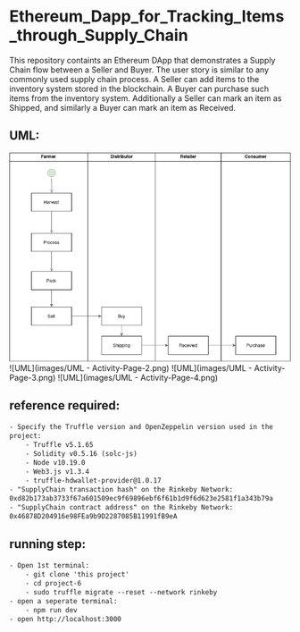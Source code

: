 # Ethereum_Dapp_for_Tracking_Items_through_Supply_Chain

This repository containts an Ethereum DApp that demonstrates a Supply Chain flow between a Seller and Buyer. The user story is similar to any commonly used supply chain process. A Seller can add items to the inventory system stored in the blockchain. A Buyer can purchase such items from the inventory system. Additionally a Seller can mark an item as Shipped, and similarly a Buyer can mark an item as Received.

## UML:

![UML](https://github.com/MagicSHX/Ethereum_Dapp_for_Tracking_Items_through_Supply_Chain/blob/main/images/UML%20-%20Activity-Page-1.png)
![UML](images/UML - Activity-Page-2.png)
![UML](images/UML - Activity-Page-3.png)
![UML](images/UML - Activity-Page-4.png)

## reference required:

    - Specify the Truffle version and OpenZeppelin version used in the project:
        - Truffle v5.1.65
        - Solidity v0.5.16 (solc-js)
        - Node v10.19.0
        - Web3.js v1.3.4
        - truffle-hdwallet-provider@1.0.17
    - "SupplyChain transaction hash" on the Rinkeby Network: 0xd82b173ab3733f67a601509ec9f69896ebf6f61b1d9f6d623e2581f1a343b79a
    - "SupplyChain contract address" on the Rinkeby Network: 0x46878D204916e98FEa9b9D2287085B11991fB9eA

## running step:

    - Open 1st terminal:
        - git clone 'this project'
        - cd project-6
        - sudo truffle migrate --reset --network rinkeby
    - open a seperate terminal:
        - npm run dev
    - open http://localhost:3000